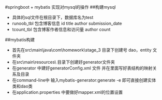 #springboot + mybatis 实现对mysql的操作
##构建mysql
* 具体的sql文件在根目录下，数据库名为test
* runoob_tbl 包含博客信息 id title author submission_date
* tcount_tbl 包含博客作者信息和访问量 author count

##mybatis构建
* 首先在src\main\java\com\homework\stage_3 目录下创建号 dao，entity 文件夹
* 在src\main\resources\ 目录下创建好generator文件夹
* 在generator 中建好generatorConfig.xml 文件 并在里面写好表结构的映射关系及目录
* 在command-line中 输入mybatis-generator:generate -e 即可直接创建实体类和dao类
* 在application.properties 中要做好mapper.xml的位置设置

